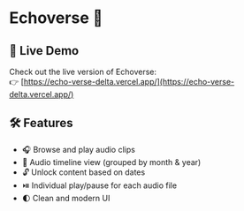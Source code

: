 # Echoverse 🌌

## 🚀 Live Demo

Check out the live version of Echoverse:  
👉 [https://echo-verse-delta.vercel.app/](https://echo-verse-delta.vercel.app/)

## 🛠️ Features

- 🎧 Browse and play audio clips
- 📅 Audio timeline view (grouped by month & year)
- 🔓 Unlock content based on dates
- ⏯️ Individual play/pause for each audio file
- 🌓 Clean and modern UI
